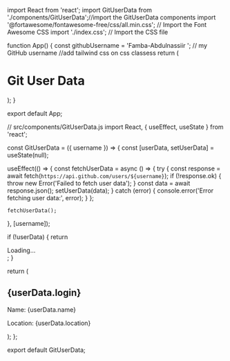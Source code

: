 import React from 'react';
import GitUserData from './components/GitUserData';//import the GitUserData components
import '@fortawesome/fontawesome-free/css/all.min.css'; // Import the Font Awesome CSS
import './index.css'; // Import the CSS file 

function App() {
  const githubUsername = 'Famba-Abdulnassiir  '; // my GitHub username
//add tailwind css on css classess
  return (
    <div className="container mx-auto py-4">
      <h1 className="text-4xl font-bold mb-4">Git User Data</h1>
      <GitUserData username={githubUsername} />
    </div>
  );
}

export default App;


// src/components/GitUserData.js
import React, { useEffect, useState } from 'react';

const GitUserData = ({ username }) => {
  const [userData, setUserData] = useState(null);

  useEffect(() => {
    const fetchUserData = async () => {
      try {
        const response = await fetch(`https://api.github.com/users/${username}`);
        if (!response.ok) {
          throw new Error('Failed to fetch user data');
        }
        const data = await response.json();
        setUserData(data);
      } catch (error) {
        console.error('Error fetching user data:', error);
      }
    };

    fetchUserData();
  }, [username]);

  if (!userData) {
    return <div>Loading...</div>;
  }

  return (
    <div>
      <h2 className="text-xl font-bold mb-2">
        <i className="fas fa-user"></i> {userData.login}
      </h2>
      <p className="text-lg">
        <i className="fas fa-user-circle"></i> Name: {userData.name}
      </p>
      <p className="text-lg">
        <i className="fas fa-map-marker-alt"></i> Location: {userData.location}
      </p>
    </div>
  );
};

export default GitUserData;